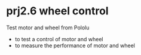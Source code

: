 # prj2.6 wheel control

Test motor and wheel from Pololu

- to test a control of motor and wheel
- to measure the performance of motor and wheel


